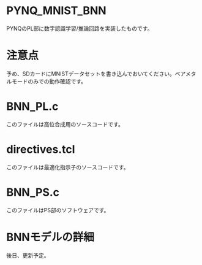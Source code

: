# PYNQ_MNIST_BNN
PYNQのPL部に数字認識学習/推論回路を実装したものです。
# 注意点
予め、SDカードにMNISTデータセットを書き込んでおいてください。ベアメタルモードのみでの動作確認です。
# BNN_PL.c
このファイルは高位合成用のソースコードです。
# directives.tcl
このファイルは最適化指示子のソースコードです。
# BNN_PS.c
このファイルはPS部のソフトウェアです。

# BNNモデルの詳細
後日、更新予定。
